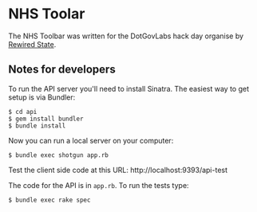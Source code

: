 # NHS Toolar

The NHS Toolbar was written for the
DotGovLabs hack day organise by [Rewired State](http://rewiredstate.org/
"Rewired State").

## Notes for developers

To run the API server you'll need to install Sinatra. The easiest way to get
setup is via Bundler:

    $ cd api
    $ gem install bundler
    $ bundle install

Now you can run a local server on your computer:

    $ bundle exec shotgun app.rb

Test the client side code at this URL: http://localhost:9393/api-test

The code for the API is in `app.rb`. To run the tests type:

    $ bundle exec rake spec
